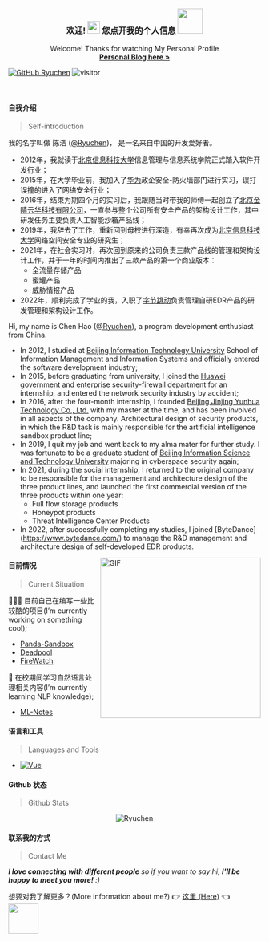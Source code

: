 <div align="center">
  <h3 align="center">欢迎!
    <img src="https://media.giphy.com/media/hvRJCLFzcasrR4ia7z/giphy.gif" width="25"> 
    您点开我的个人信息
    <img src="https://media.giphy.com/media/mGcNjsfWAjY5AEZNw6/giphy.gif" width="50">
  </h3>

  <p align="center">
    Welcome! Thanks for watching My Personal Profile
    <br />
    <a href="https://ryuchen.club"><strong>Personal Blog here »</strong></a>
    <br />
  </p>
</div>

[![GitHub Ryuchen](https://img.shields.io/github/followers/Ryuchen?label=follow&style=social)](https://github.com/Ryuchen)
![visitor](https://visitor-badge.glitch.me/badge?page_id=ryuchen.visitor-badge)

<br />

#### **自我介绍** 
> Self-introduction

我的名字叫做 陈浩 ([@Ryuchen](https://github.com/Ryuchen))， 是一名来自中国的开发爱好者。
- 2012年，我就读于[北京信息科技大学](https://www.bistu.edu.cn)信息管理与信息系统学院正式踏入软件开发行业；
- 2015年，在大学毕业前，我加入了[华为](https://www.huawei.com/cn/corporate-information)政企安全-防火墙部门进行实习，误打误撞的进入了网络安全行业；
- 2016年，结束为期四个月的实习后，我跟随当时带我的师傅一起创立了[北京金睛云华科技有限公司](http://www.geyecloud.com/)，一直参与整个公司所有安全产品的架构设计工作，其中研发任务主要负责人工智能沙箱产品线；
- 2019年，我辞去了工作，重新回到母校进行深造，有幸再次成为[北京信息科技大学](https://www.bistu.edu.cn)网络空间安全专业的研究生；
- 2021年，在社会实习时，再次回到原来的公司负责三款产品线的管理和架构设计工作，并于一年的时间内推出了三款产品的第一个商业版本：
    - 全流量存储产品
    - 蜜罐产品
    - 威胁情报产品
- 2022年，顺利完成了学业的我，入职了[字节跳动](https://www.bytedance.com/)负责管理自研EDR产品的研发管理和架构设计工作。

Hi, my name is Chen Hao ([@Ryuchen](https://github.com/Ryuchen)), a program development enthusiast from China. 
- In 2012, I studied at [Beijing Information Technology University](https://www.bistu.edu.cn) School of Information Management and Information Systems and officially entered the software development industry;
- In 2015, before graduating from university, I joined the [Huawei](https://www.huawei.com/cn/corporate-information) government and enterprise security-firewall department for an internship, and entered the network security industry by accident;
- In 2016, after the four-month internship, I founded [Beijing Jinjing Yunhua Technology Co., Ltd.](http://www.geyecloud.com/) with my master at the time, and has been involved in all aspects of the company. Architectural design of security products, in which the R&D task is mainly responsible for the artificial intelligence sandbox product line;
- In 2019, I quit my job and went back to my alma mater for further study. I was fortunate to be a graduate student of [Beijing Information Science and Technology University](https://www.bistu.edu.cn) majoring in cyberspace security again;
- In 2021, during the social internship, I returned to the original company to be responsible for the management and architecture design of the three product lines, and launched the first commercial version of the three products within one year:
    - Full flow storage products
    - Honeypot products
    - Threat Intelligence Center Products
- In 2022, after successfully completing my studies, I joined [ByteDance] (https://www.bytedance.com/) to manage the R&D management and architecture design of self-developed EDR products.

<a>
  <span height="20px"></span>
  <img align="right" alt="GIF" src="https://cdn.jsdelivr.net/gh/abhisheknaiidu/abhisheknaiidu@master/code.gif" height="320" />
</a>


#### **目前情况**
> Current Situation

👨🏽‍💻 目前自己在编写一些比较酷的项目(I’m currently working on something cool);

+ [Panda-Sandbox](https://github.com/Ryuchen/Panda-Sandbox)
+ [Deadpool](https://github.com/Ryuchen/Deadpool)
+ [FireWatch](https://github.com/Ryuchen/FireWatch)


🌱 在校期间学习自然语言处理相关内容(I’m currently learning NLP knowledge);

+ [ML-Notes](https://github.com/Ryuchen/Machine-Learning-Notes)

#### **语言和工具** 
> Languages and Tools

* [![Vue][Vue.js]][Vue-url]

#### **Github 状态** 
> Github Stats

<p align="center">
<img src="https://github-readme-stats.vercel.app/api?username=Ryuchen&show_icons=true" alt="Ryuchen" />
</p>

#### **联系我的方式**
> Contact Me

<em><b>I love connecting with different people</b> so if you want to say hi, <b>I'll be happy to meet you more!</b> :)</em>

想要对我了解更多？(More information about me?)  👉 [这里 (Here)](https://ryuchen.club/about) 👈 <img src="https://media.giphy.com/media/LnQjpWaON8nhr21vNW/giphy.gif" width="60">


[Vue.js]: https://img.shields.io/badge/Vue.js-35495E?style=for-the-badge&logo=vuedotjs&logoColor=4FC08D
[Vue-url]: https://vuejs.org/
